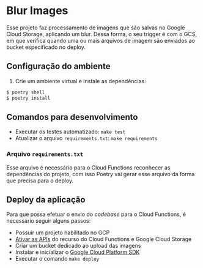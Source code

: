 # Blur Images

Esse projeto faz processamento de imagens que são salvas no Google Cloud Storage, aplicando um blur. Dessa forma, o seu trigger é com o GCS, em que verifica quando uma ou mais
arquivos de imagem são enviados ao bucket especificado no deploy.

## Configuração do ambiente

1. Crie um ambiente virtual e instale as dependências:

```bash
$ poetry shell
$ poetry install
```

## Comandos para desenvolvimento

- Executar os testes automatizado: `make test`
- Atualizar o arquivo `requirements.txt`: `make requirements`

### Arquivo `requirements.txt`

Esse arquivo é necessário para o Cloud Functions reconhecer as dependências do projeto, com isso Poetry vai gerar esse arquivo da forma que precisa para o deploy.

## Deploy da aplicação

Para que possa efetuar o envio do _codebase_ para o Cloud Functions, é necessário seguir alguns passos:

- Possuir um projeto habilitado no GCP
- [Ativar as APIs](https://cloud.google.com/functions/quickstart&_ga=2.59100077.188439082.1658754150-2100695172.1658149097) do recurso do Cloud Functions e Google Cloud Storage
- Criar um bucket dedicado ao upload das imagens
- Instalar e inicializar o [Google Cloud Platform SDK](https://cloud.google.com/sdk/docs)
- Executar o comando `make deploy`
